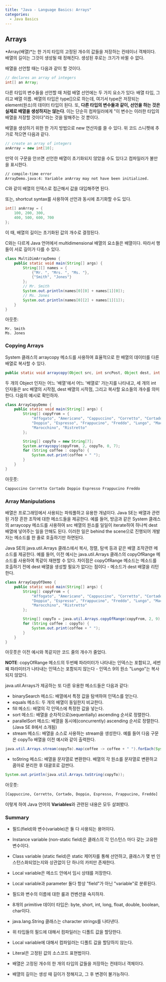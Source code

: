 ```yaml
---
title: "Java - Language Basics: Arrays"
categories: 
  - Java Basics
---
```


## Arrays

*Array(배열)*는 한 가지 타입의 고정된 개수의 값들을 저장하는 컨테이너 객체이다. 배열의 길이는 그것이 생성될 때 정해진다. 생성된 후로는 크기가 바뀔 수 없다.

배열을 선언할 때는 다음과 같이 할 것이다.

```java
// declares an array of integers
int[] an Array;
```

다른 타입의 변수들을 선언할 때 처럼 배열 선언에는 두 가지 요소가 있다: 배열 타입, 그리고 배열 이름. 배열의 타입은 type[]으로 하는데, 여기서 type은 저장되는 element(원소)의 데이터 타입이 된다. 또, **다른 타입의 변수들과 같이, 선언을 하는 것은 실제로 배열을 생성하지는 않는다**. 이는 단순히 컴파일러에게 "이 변수는 이러한 타입의 배열을 저장할 것이다"라는 것을 말해주는 것 뿐이다.

배열을 생성하기 위한 한 가지 방법으로 new 연산자를 쓸 수 있다. 위 코드 스니펫에 추가로 적으면 다음과 같다.

```java
// create an array of integers
anArray = new int[10];
```

만약 이 구문을 안쓰면 선언한 배열이 초기화되지 않았을 수도 있다고 컴파일러가 불만을 표시한다.

```bash
// compile-time error
ArrayDemo.java:4: Variable anArray may not have been initialized.
```

C와 같이 배열의 인덱스로 접근해서 값을 대입해주면 된다.

또는, shortcut syntax를 사용하여 선언과 동시에 초기화할 수도 있다.

```java
int[] anArray = {
    100, 200, 300,
    400, 500, 600, 700
};
```

이 때, 배열의 길이는 초기화된 값의 개수로 결정된다.

C와는 다르게 Java 언어에서 multidimensional 배열의 요소들은 배열이다. 따라서 행들이 서로 길이가 다를 수 있다.

```java
class MultiDimArrayDemo {
    public static void main(String[] args) {
        String[][] names = {
            {"Mr. ", "Mrs. ", "Ms. "},
            {"Smith", "Jones"}
        };
        // Mr. Smith
        System.out.println(names[0][0] + names[1][0]);
        // Ms. Jones
        System.out.println(names[0][2] + names[1][1]);
    }
}
```

아웃풋:

```
Mr. Smith
Ms. Jones
```

### Copying Arrays

System 클래스의 arraycopy 메소드를 사용하여 효율적으로 한 배열의 데이터를 다른 배열로 복사할 수 있다.

```java
public static void arraycopy(Object src, int srcPost, Object dest, int destPos, int length)
```

두 개의 Object 인자는 어느 '배열'에서 어느 '배열로' 가는지를 나타내고, 세 개의 int 인자들은 src 배열의 시작점, dest 배열의 시작점, 그리고 복사할 요소들의 개수를 의미한다. 다음의 예시로 확인하자.

```java
class ArrayCopyDemo {
    public static void main(String[] args) {
        String[] copyFrom = {
            "Affogato", "Americano", "Cappuccino", "Corretto", "Cortado",
            "Doppio", "Espresso", "Frappucino", "Freddo", "Lungo", "Macchiato",
            "Marocchino", "Ristretto"
        };

        String[] copyTo = new String[7];
        System.arraycopy(copyFrom, 2, copyTo, 0, 7);
        for (String coffee : copyTo) {
            System.out.print(coffee + " ");
        }
    }
}
```

아웃풋:

```bash
Cappuccino Corretto Cortado Doppio Espresso Frappucino Freddo
```

### Array Manipulations

배열은 프로그래밍에서 사용되는 파워풀하고 유용한 개념이다. Java SE는 배열과 관련된 가장 흔한 조작에 대한 메소드들을 제공한다. 예를 들어, 방금과 같은 System 클래스의 arraycopy 메소드를 사용하여 src 배열의 원소를 일일이 iterate하여 하나씩 dest 배열에 넣어주는 일을 안해도 된다. 이러한 일은 behind the scene으로 진행되어 개발자는 메소드를 한 줄로 호출하기만 하면된다.

Java SE의 java.util.Arrays 클래스에서 복사, 정렬, 탐색 등과 같은 배열 조작관련 메소드를 제공한다. 예를 들어, 이전 예시는 java.util.Arrays 클래스의 copyOfRange 메소드를 사용하여 똑같이 재현할 수 있다. 차이점은 copyOfRange 메소드는 메소드를 호출하기 전에 dest 배열을 생성할 필요가 없다는 점이다 - 메소드가 dest 배열을 리턴한다.

```java
class ArrayCopyOfDemo {
    public static void main(String[] args) {
        String[] copyFrom = {
            "Affogato", "Americano", "Cappuccino", "Corretto", "Cortado",
            "Doppio", "Espresso", "Frappucino", "Freddo", "Lungo", "Macchiato",
            "Marocchino", "Ristretto"
        };

        String[] copyTo = java.util.Arrays.copyOfRange(copyFrom, 2, 9);
        for (String coffee : copyTo) {
            System.out.print(coffee + " ");
        }
    }
}
```

아웃풋은 이전 예시와 똑같지만 코드 줄의 개수가 줄었다.

**NOTE**: copyOfRange 메소드의 두번째 파라미터가 나타내는 인덱스는 포함되고, 세번째 파라미터가 나타내는 인덱스는 포함되지 않는다 - 인덱스 9의 원소 "Lungo"는 복사되지 않았다.

java.util.Arrays가 제공하는 또 다른 유용한 메소드들은 다음과 같다:

- binarySearch 메소드: 배열에서 특정 값을 탐색하여 인덱스를 얻는다.
- equals 메소드: 두 개의 배열이 동일한지 비교한다.
- fill 메소드: 배열의 각 인덱스에 특정한 값을 넣는다.
- sort 메소드: 배열을 순차적으로(sequentially) ascending 순서로 정렬한다.
- parallelSort 메소드: 배열을 동시에(concurrently) ascending 순서로 정렬한다. (Java SE 8에서 소개됨)
- stream 메소드: 배열을 소스로 사용하는 stream을 생성한다. 예를 들어 다음 구문은 copyTo 배열을 이전 예시와 같이 출력한다.

```java
java.util.Arrays.stream(copyTo).map(coffee -> coffee + " ").forEach(System.out::print);
```

- toString 메소드: 배열을 문자열로 변환한다. 배열의 각 원소를 문자열로 변환하고 콤마로 분리한 후 대괄호로 감싼다.

```java
System.out.println(java.util.Arrays.toString(copyTo));
```

아웃풋:

```bash
[Cappuccino, Corretto, Cortado, Doppio, Espresso, Frappucino, Freddo] 
```

이렇게 하여 Java 언어의 **Variables**와 관련된 내용은 모두 살펴봤다.

### Summary

- 필드(field)와 변수(variable)은 둘 다 사용되는 용어이다.
- Instance variable (non-static field)은 클래스의 각 인스턴스 마다 갖는 고유한 변수이다.
- Class variable (static field)은 static 제어자를 통해 선언하고, 클래스가 몇 번 인스턴스화되었는지와 상관없이 단 하나의 카피만 존재한다.
- Local variable은 메소드 안에서 임시 상태를 저장한다.
- Local variable과 parameter 둘다 항상 "field"가 아닌 "variable"로 분류된다.
- 필드와 변수의 이름에 대한 룰과 컨벤션을 숙지하자.

- 8개의 primitive 데이터 타입은: byte, short, int, long, float, double, boolean, char이다.
- java.lang.String 클래스는 character strings를 나타낸다.
- 위 타입들의 필드에 대해서 컴파일러는 디폴트 값을 할당한다.
- Local variable에 대해서 컴파일러는 디폴트 값을 할당하지 않는다.
- Literal은 고정된 값의 소스코드 표현법이다.
- 배열은 고정된 개수의 한 개의 타입의 값들을 저장하는 컨테이너 객체이다.
- 배열의 길이는 생성 때 길이가 정해지고, 그 후 변경이 불가능하다.